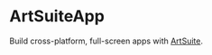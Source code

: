 # ArtSuiteApp

Build cross-platform, full-screen apps with [ArtSuite](https://github.com/imikimi/art-suite/wiki).